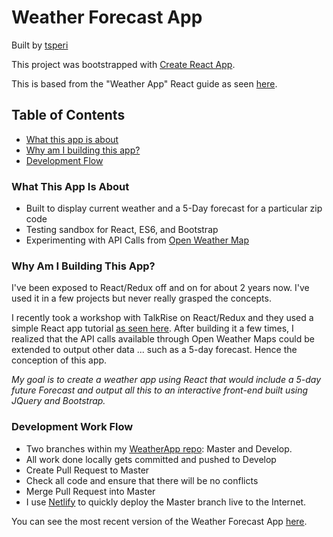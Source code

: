 # Weather Forecast App

Built by [tsperi](https://www.github.com/tsperi/weatherApp)

This project was bootstrapped with [Create React App](https://github.com/facebookincubator/create-react-app).

This is based from the "Weather App" React guide as seen [here](https://github.com/facebookincubator/create-react-app/blob/master/packages/react-scripts/template/README.md).

## Table of Contents

- [What this app is about](#what-this-app-is-about)
- [Why am I building this app?](#why-am-i-building-this-app)
- [Development Flow](#development-flow)


### What This App Is About

- Built to display current weather and a 5-Day forecast for a particular zip code
- Testing sandbox for React, ES6, and Bootstrap
- Experimenting with API Calls from [Open Weather Map](http://openweathermap.org)

### Why Am I Building This App?

I've been exposed to React/Redux off and on for about 2 years now. I've used it in
a few projects but never really grasped the concepts.

I recently took a workshop with TalkRise on React/Redux and they used a simple React app
tutorial [as seen here](https://github.com/facebookincubator/create-react-app/blob/master/packages/react-scripts/template/README.md).
After building it a few times, I realized that the API calls available through Open Weather Maps 
could be extended to output other data ... such as a 5-day forecast. Hence the conception of this app.

<i>My goal is to create a weather app using React that would include a 5-day
future Forecast and output all this to an interactive front-end built using
JQuery and Bootstrap.</i>

### Development Work Flow

- Two branches within my [WeatherApp repo](https://github.com/tsperi/weatherApp): Master and Develop.
- All work done locally gets committed and pushed to Develop
- Create Pull Request to Master
- Check all code and ensure that there will be no conflicts
- Merge Pull Request into Master
- I use [Netlify](http://www.netlify.com) to quickly deploy the Master branch
live to the Internet.

You can see the most recent version of the Weather Forecast App 
[here](http://comedian-bonnie-81560.netlify.com/).
